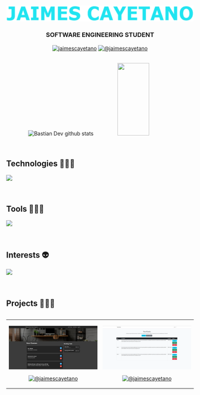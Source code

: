 <p align="center">
  <picture>
    <img src="https://github.com/jaimescayetano/jaimescayetano/blob/main/src/logo.png">
  </picture>
  <h3 align="center">SOFTWARE ENGINEERING STUDENT</h3>
</p>

<p align="center">
  <a href="https://www.linkedin.com/in/jaimescayetano" target="blank"><img align="center" src="https://img.shields.io/badge/LinkedIn-0077B5?style=for-the-badge&logo=linkedin&logoColor=white" alt="jaimescayetano"/></a>
  <a href = "mailto:jaimescayetanoj@gmail.com" target="blank"><img align="center" src="https://img.shields.io/badge/Gmail-D14836?style=for-the-badge&logo=gmail&logoColor=white" alt="@jaimescayetano"  /></a>
</p>

<br>


<div align="center">  
  <img width="49%" height="195px" src="https://github-readme-stats.vercel.app/api?username=jaimescayetano&show_icons=true&count_private=true&hide_border=true&title_color=02D9F7FF&icon_color=02D9F7FF&text_color=c9d1d9&bg_color=0d1117" alt="Bastian Dev github stats" /> 
  
  <img width="41%" height="195px" src="https://github-readme-stats.vercel.app/api/top-langs/?username=jaimescayetano&layout=compact&hide_border=true&title_color=02D9F7FF&text_color=02D9F7FF&bg_color=0d1117" />
</div> 

<!--Intro end-->
  </p>  
<br>

<h2 >Technologies 👨🏻‍💻</h2>
<!--tech stack icons-->
<p align="left">
  <a href="https://skillicons.dev">
    <img src="https://skillicons.dev/icons?i=html,css,sass,nodejs,py,java,php,cs,sqlite,mysql&perline=12" />
  </a>
</p>
<br>

<h2 >Tools 👨🏻‍💻</h2>
<!--tech stack icons-->
<p align="left">
  <a href="https://skillicons.dev">
    <img src="https://skillicons.dev/icons?i=eclipse,git,github,linux,vscode,figma,visualstudio&perline=12" />
  </a>
</p>
<br>

<h2 >Interests 👽</h2>
<!--tech stack icons-->
<p align="left">
  <a href="https://skillicons.dev">
    <img src="https://skillicons.dev/icons?i=ts,docker,react,laravel,arch,ps&perline=12" />
  </a>
</p>
<br>


<!-------------------------->
<div id="proyectos">
<h2 >Projects 👨🏻‍💻</h2>

<table align="left" >
<tr border="none">
  <td width="25%" align="center">
    <p align="center">
     <a href="" title="Go to Source">
        <img align="center" width=100% src="https://raw.githubusercontent.com/jaimescayetano/jaimescayetano/main/src/SchoolProductivity.jpg" alt="SchoolProductivity" /></a>
      </p>
    <p align="center">
      <a href="" target="blank"><img align="center" src="https://img.shields.io/badge/GitHub-100000?style=for-the-badge&logo=github&logoColor=white" alt="@jaimescayetano" /></a>
    </p>       
</td>
<td width="25%" align="center">
    <p align="center">
     <a href="" title="Go to Source">
        <img align="center" width=100% src="https://raw.githubusercontent.com/jaimescayetano/jaimescayetano/main/src/YourGoals.png" alt="YourGoals" /></a>
      </p>
    <p align="center">
      <a href="https://github.com/jaimescayetano/your-goals" target="blank"><img align="center" src="https://img.shields.io/badge/GitHub-100000?style=for-the-badge&logo=github&logoColor=white" alt="@jaimescayetano" /></a>
    </p>       
</td>
  
</tr>
</table>
  </div>
<br>
<br><br>
<br>
<br><br><br>
<br><br>
